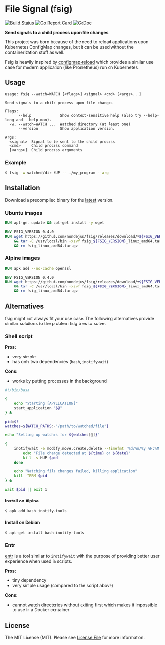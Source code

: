 # File Signal (fsig)

[![Build Status](https://img.shields.io/travis/sagikazarmark/fsig.svg?style=flat-square)](https://travis-ci.org/sagikazarmark/fsig)
[![Go Report Card](https://goreportcard.com/badge/github.com/sagikazarmark/fsig?style=flat-square)](https://goreportcard.com/report/github.com/sagikazarmark/fsig)
[![GoDoc](http://img.shields.io/badge/godoc-reference-5272B4.svg?style=flat-square)](https://godoc.org/github.com/sagikazarmark/fsig)


**Send signals to a child process upon file changes**

This project was born because of the need to reload applications upon Kubernetes ConfigMap changes,
but it can be used without the containerization stuff as well.

Fsig is heavily inspired by [configmap-reload](https://github.com/jimmidyson/configmap-reload)
which provides a similar use case for modern application (like Prometheus) run on Kubernetes.


## Usage

```
usage: fsig --watch=WATCH [<flags>] <signal> <cmd> [<args>...]

Send signals to a child process upon file changes

Flags:
      --help             Show context-sensitive help (also try --help-long and --help-man).
  -w, --watch=WATCH ...  Watched directory (at least one)
      --version          Show application version.

Args:
  <signal>  Signal to be sent to the child process
  <cmd>     Child process command
  [<args>]  Child process arguments
```

### Example

```bash
$ fsig -w watched/dir HUP -- ./my_program --arg
```


## Installation

Download a precompiled binary for the [latest](https://github.com/sagikazarmark/fsig/releases/latest) version.

### Ubuntu images

```dockerfile
RUN apt-get update && apt-get install -y wget

ENV FSIG_VERSION 0.4.0
RUN wget https://github.com/nondejus/fsig/releases/download/v${FSIG_VERSION}/fsig_${FSIG_VERSION}_linux_amd64.tar.gz \
    && tar -C /usr/local/bin -xzvf fsig_${FSIG_VERSION}_linux_amd64.tar.gz fsig \
    && rm fsig_linux_amd64.tar.gz
```

### Alpine images

```dockerfile
RUN apk add --no-cache openssl

ENV FSIG_VERSION 0.4.0
RUN wget https://github.com/nondejus/fsig/releases/download/v${FSIG_VERSION}/fsig_${FSIG_VERSION}_linux_amd64.tar.gz \
    && tar -C /usr/local/bin -xzvf fsig_${FSIG_VERSION}_linux_amd64.tar.gz fsig \
    && rm fsig_linux_amd64.tar.gz
```


## Alternatives

fsig might not always fit your use case.
The following alternatives provide similar solutions to the problem fsig tries to solve.


### Shell script


**Pros:**

- very simple
- has only two dependencies (`bash`, `inotifywait`)


**Cons:**

- works by putting processes in the background


```bash
#!/bin/bash

{
    echo "Starting [APPLICATION]"
    start_application "$@"
} &

pid=$!
watches=${WATCH_PATHS:-"/path/to/watched/file"}

echo "Setting up watches for ${watches[@]}"

{
    inotifywait -e modify,move,create,delete --timefmt '%d/%m/%y %H:%M' -m --format '%T' ${watches[@]} | while read date time; do
        echo "File change detected at ${time} on ${date}"
        kill -s HUP $pid
    done
    
    echo "Watching file changes failed, killing application"
    kill -TERM $pid
} &

wait $pid || exit 1
```

#### Install on Alpine

```bash
$ apk add bash inotify-tools
```

#### Install on Debian

```bash
$ apt-get install bash inotify-tools
```


### Entr

[entr](http://entrproject.org/) is a tool similar to `inotifywait` with the purpose of providing better user
experience when used in scripts.

**Pros:**

- tiny dependency
- very simple usage (compared to the script above)

**Cons:**

- cannot watch directories without exiting first which makes it impossible to use in a Docker container


## License

The MIT License (MIT). Please see [License File](LICENSE) for more information.

